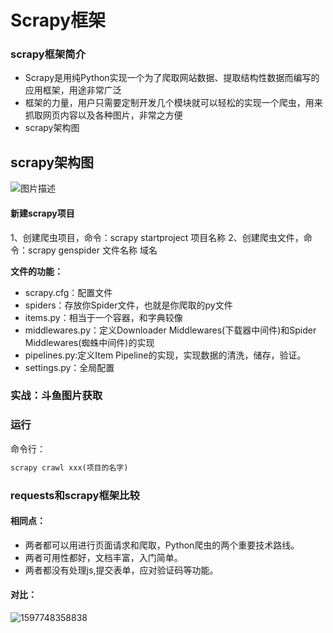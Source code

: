 # Scrapy框架

### scrapy框架简介

- Scrapy是用纯Python实现一个为了爬取网站数据、提取结构性数据而编写的应用框架，用途非常广泛
- 框架的力量，用户只需要定制开发几个模块就可以轻松的实现一个爬虫，用来抓取网页内容以及各种图片，非常之方便
- scrapy架构图

## scrapy架构图

![图片描述](https://segmentfault.com/img/bVco7P)

#### 新建scrapy项目

1、创建爬虫项目，命令：scrapy startproject 项目名称
2、创建爬虫文件，命令：scrapy genspider 文件名称 域名

**文件的功能：**

- scrapy.cfg：配置文件
- spiders：存放你Spider文件，也就是你爬取的py文件
- items.py：相当于一个容器，和字典较像
- middlewares.py：定义Downloader Middlewares(下载器中间件)和Spider Middlewares(蜘蛛中间件)的实现
- pipelines.py:定义Item Pipeline的实现，实现数据的清洗，储存，验证。
- settings.py：全局配置

### 实战：斗鱼图片获取

### 运行

命令行：

```python
scrapy crawl xxx(项目的名字)
```

### requests和scrapy框架比较

#### 相同点：

- 两者都可以用进行页面请求和爬取，Python爬虫的两个重要技术路线。
- 两者可用性都好，文档丰富，入门简单。
- 两者都没有处理js,提交表单，应对验证码等功能。

#### 对比：

![1597748358838](Scrapy框架.assets/1597748358838.png)

